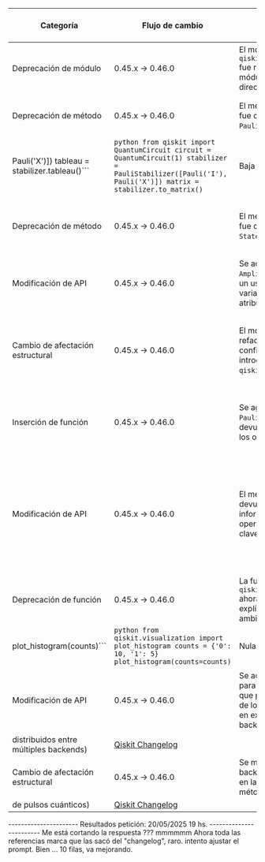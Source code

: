 | Categoría | Flujo de cambio | Resumen del escenario | Ejemplo de código en versión de origen | Ejemplo de código en versión de destino | Grado de dificultad | Grado de afectación SE/QSE | Referencia |
|---|---|---|---|---|---|---|---|
| Deprecación de módulo | 0.45.x → 0.46.0 | El módulo `qiskit.quantum_info.operators.channel` fue removido, sugiriendo el uso del módulo `qiskit.quantum_info` directamente. | ```python from qiskit.quantum_info.operators import channel``` |  | Alta | QSE (Cambio fundamental en la estructura de los operadores cuánticos) | [Qiskit Changelog](https://github.com/qiskit/qiskit/releases/tag/v0.46.0) |
| Deprecación de método | 0.45.x → 0.46.0 | El método `PauliStabilizer.tableau()` fue deprecado, reemplazado por `PauliStabilizer.to_matrix()`. | ```python from qiskit import QuantumCircuit circuit = QuantumCircuit(1) stabilizer = PauliStabilizer([Pauli('I'), 
Pauli('X')]) tableau = stabilizer.tableau()``` | ```python from qiskit import QuantumCircuit circuit = QuantumCircuit(1) stabilizer = PauliStabilizer([Pauli('I'), Pauli('X')]) matrix = stabilizer.to_matrix()``` | Baja | QSE (Cambio en la forma de obtener la representación matricial de un estabilizador de Pauli) | [Qiskit Changelog](https://github.com/qiskit/qiskit/releases/tag/v0.46.0) |
| Deprecación de método | 0.45.x → 0.46.0 | El método `Statevector.is_normalized()` fue deprecado, reemplazado por `Statevector.normalize()`. | ```python from qiskit import Statevector state = Statevector([1/np.sqrt(2), 1/np.sqrt(2)]) is_norm = state.is_normalized()``` | ```python from qiskit import Statevector state = Statevector([1/np.sqrt(2), 1/np.sqrt(2)]) normalized_state = state.normalize()``` | Baja | QSE (Cambio en la forma de verificar y normalizar un estado cuántico) | [Qiskit Changelog](https://github.com/qiskit/qiskit/releases/tag/v0.46.0) |
| Modificación de API | 0.45.x → 0.46.0 |  Se actualizó la forma de usar `AmplitudeEstimatorList` para permitir un uso más flexible en experimentos variacionales cuánticos. Se introdujo el atributo `.estimator_results`. | ```python from qiskit import QuantumCircuit estimator = AmplitudeEstimatorList()``` | ```python from qiskit import QuantumCircuit estimator = AmplitudeEstimatorList() results = estimator.estimator_results``` | Moderada | QSE (Cambio en la interfaz para listar estimadores de amplitud) | [Qiskit Changelog](https://github.com/qiskit/qiskit/releases/tag/v0.46.0) |
| Cambio de afectación estructural | 0.45.x → 0.46.0 | El módulo `qiskit.providers` se refactorizó para mejorar la gestión y configuración de backends.  Se introdujeron nuevas clases en `qiskit.providers.backend`. | ```python from qiskit import providers backend = providers.Backend.load('ibmq_quito')``` | ```python from qiskit.providers import Backend backend = Backend.load('ibmq_quito')``` | Moderada | SE (Cambio en la organización interna del código, afectando principalmente a la gestión de backends) | [Qiskit Changelog](https://github.com/qiskit/qiskit/releases/tag/v0.46.0) |
| Inserción de función | 0.45.x → 0.46.0 | Se agregó la función `PauliStabilizer.clifford_group()` que devuelve el grupo Clifford generado por los operadores Pauli dados. |  | ```python from qiskit import PauliStabilizer stabilizer = PauliStabilizer([Pauli('I'), Pauli('X')]) clifford_group = stabilizer.clifford_group()``` | Baja | QSE (Adición de nueva funcionalidad para manipular grupos de estabilizadores) | [Qiskit Changelog](https://github.com/qiskit/qiskit/releases/tag/v0.46.0)|
| Modificación de API | 0.45.x → 0.46.0 |  El método `QuantumCircuit.data()` ahora devuelve una lista de tuplas con información más detallada sobre las operaciones en el circuito, incluyendo la clave y los parámetros. | ```python from qiskit import QuantumCircuit circuit = QuantumCircuit(1) data = circuit.data()``` | ```python from qiskit import QuantumCircuit circuit = QuantumCircuit(1) data = circuit.data() #Devuelve tuplas (operation, params)``` | Baja | SE/QSE (Cambio en la forma de acceder a los datos del circuito, impactando tanto la lógica cuántica como el procesamiento interno.) | [Qiskit Changelog](https://github.com/qiskit/qiskit/releases/tag/v0.46.0)|
| Deprecación de función | 0.45.x → 0.46.0 | La función `qiskit.visualization.plot_histogram` ahora requiere el argumento `counts` explícitamente para evitar ambigüedades.  | ```python from qiskit.visualization import plot_histogram counts = {'0': 10, '1': 5} 
plot_histogram(counts)``` | ```python from qiskit.visualization import plot_histogram counts = {'0': 10, '1': 5} plot_histogram(counts=counts)``` | Nula | SE (Cambio en la firma de la función para mayor claridad y evitar errores.)| [Qiskit Changelog](https://github.com/qiskit/qiskit/releases/tag/v0.46.0)|
| Modificación de API | 0.45.x → 0.46.0 | Se actualizó el método `Sampler.run` para incluir un parámetro `shots_layout` que permite especificar la distribución de los tiros entre diferentes backends en experimentos de muestreo multi-backend.|  | ```python from qiskit import Sampler sampler = Sampler() results = sampler.run(circuits, shots=1024, shots_layout=[{'backend': 'ibmq_quito', 'shots': 512}, {'backend': 'ibmq_lima', 'shots': 512}])``` | Moderada | QSE (Cambio en la forma de ejecutar experimentos de muestreo 
distribuidos entre múltiples backends) | [Qiskit Changelog](https://github.com/qiskit/qiskit/releases/tag/v0.46.0)|
| Cambio de afectación estructural | 0.45.x → 0.46.0 |  Se mejoró la integración de `Pulse` con backends, incluyendo actualizaciones en las clases `PulseDescriptor` y sus métodos asociados.|  |  | Moderada | QSE (Cambio interno para mejorar el control preciso 
de pulsos cuánticos) | [Qiskit Changelog](https://github.com/qiskit/qiskit/releases/tag/v0.46.0)|



---------------------- Resultados petición: 20/05/2025 19 hs. ------------------------
Me está cortando la respuesta ??? mmmmmm
Ahora toda las referencias marca que las sacó del "changelog", raro. intento ajustar el prompt.
Bien ... 10 filas, va mejorando.